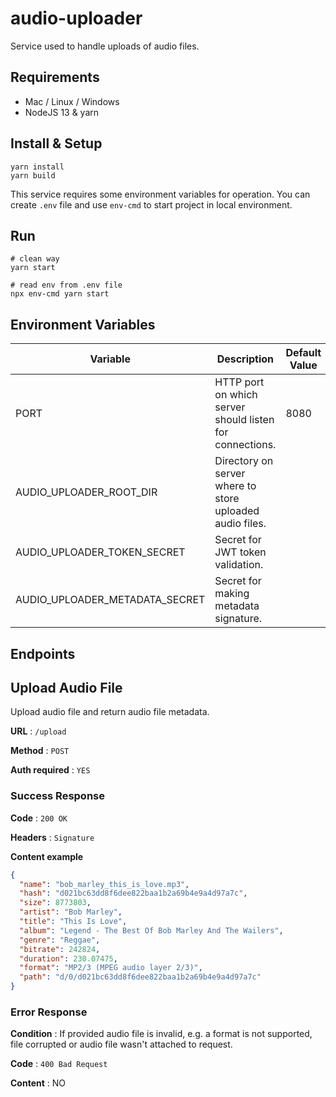 # audio-uploader

Service used to handle uploads of audio files.

## Requirements

- Mac / Linux / Windows
- NodeJS 13 & yarn

## Install & Setup

```shell script
yarn install
yarn build
```

This service requires some environment variables for operation.
You can create `.env` file and use `env-cmd` to start project in local environment.

## Run

```shell script
# clean way
yarn start

# read env from .env file
npx env-cmd yarn start
```

## Environment Variables

| Variable                       | Description                                              | Default Value |
| ------------------------------ | -------------------------------------------------------- | ------------- |
| PORT                           | HTTP port on which server should listen for connections. | 8080          |
| AUDIO_UPLOADER_ROOT_DIR        | Directory on server where to store uploaded audio files. |               |
| AUDIO_UPLOADER_TOKEN_SECRET    | Secret for JWT token validation.                         |               |
| AUDIO_UPLOADER_METADATA_SECRET | Secret for making metadata signature.                    |               |

## Endpoints

## Upload Audio File

Upload audio file and return audio file metadata.

**URL** : `/upload`

**Method** : `POST`

**Auth required** : `YES`

### Success Response

**Code** : `200 OK`

**Headers** : `Signature`

**Content example**

```json
{
  "name": "bob_marley_this_is_love.mp3",
  "hash": "d021bc63dd8f6dee822baa1b2a69b4e9a4d97a7c",
  "size": 8773803,
  "artist": "Bob Marley",
  "title": "This Is Love",
  "album": "Legend - The Best Of Bob Marley And The Wailers",
  "genre": "Reggae",
  "bitrate": 242824,
  "duration": 230.07475,
  "format": "MP2/3 (MPEG audio layer 2/3)",
  "path": "d/0/d021bc63dd8f6dee822baa1b2a69b4e9a4d97a7c"
}
```

### Error Response

**Condition** : If provided audio file is invalid, e.g. a format is not supported, file corrupted or audio file wasn't attached to request.

**Code** : `400 Bad Request`

**Content** : NO

